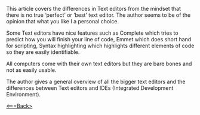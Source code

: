 This article covers the differences in Text editors from the mindset that there is no true ‘perfect’ or ‘best’ text editor. The author seems to be of the opinion that what you like I a personal choice.

Some Text editors have nice features such as Complete which tries to predict how you will finish your line of code, Emmet which does short hand for scripting, Syntax highlighting which highlights different elements of code so they are easily identifiable.

All computers come with their own text editors but they are bare bones and not as easily usable.

The author gives a general overview of all the bigger text editors and the differences between Text editors and IDEs (Integrated Development Environment).

[<===Back>](README.md) 
